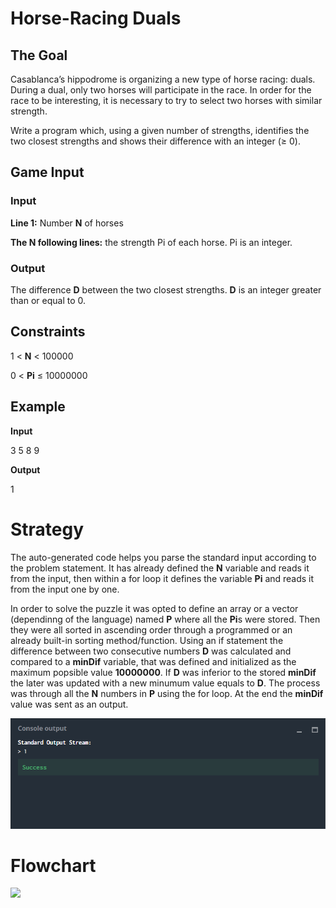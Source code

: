 # Horse-Racing Duals

## The Goal

Casablanca’s hippodrome is organizing a new type of horse racing: duals. During a dual, only two horses will participate in the race. In order for the race to be interesting, it is necessary to try to select two horses with similar strength.

Write a program which, using a given number of strengths, identifies the two closest strengths and shows their difference with an integer (≥ 0).

## Game Input

### Input

**Line 1:** Number **N** of horses

**The N following lines:** the strength Pi of each horse. Pi is an integer.

### Output

The difference **D** between the two closest strengths. **D** is an integer greater than or equal to 0.

## Constraints

1 < **N**  < 100000

0 < **Pi** ≤ 10000000

## Example

**Input** 

3
5
8
9

**Output**

1

# Strategy

The auto-generated code helps you parse the standard input according to the problem statement. It has already defined the **N** variable and reads it from the input, then within a for loop it defines the variable **Pi** and reads it from the input one by one.

In order to solve the puzzle it was opted to define an array or a vector (dependinng of the language) named **P** where all the **Pi**s were stored. Then they were all sorted in ascending order through a programmed or an already built-in sorting method/function. Using an if statement the difference between two consecutive numbers **D** was calculated and compared to a **minDif** variable, that was defined and initialized as the maximum popsible value **10000000**. If **D** was inferior to the stored **minDif** the later was updated with a new minumum value equals to **D**. The process was through all the **N** numbers in **P** using the for loop. At the end the **minDif** value was sent as an output.

![](horse-racing_duals_co.png)

# Flowchart

![](horse-racing_duals_flow.png)
